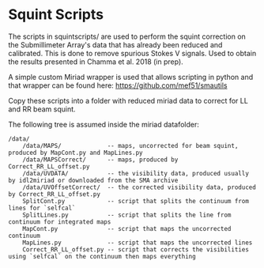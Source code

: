 Squint Scripts
========

The scripts in squintscripts/ are used to perform the squint correction on the Submillimeter Array's data that has already been reduced and calibrated. This is done to remove spurious Stokes V signals. Used to obtain the results presented in Chamma et al. 2018 (in prep).

A simple custom Miriad wrapper is used that allows scripting in python and that wrapper can be found here:
https://github.com/mef51/smautils

Copy these scripts into a folder with reduced miriad data to correct for LL and RR beam squint.

The following tree is assumed inside the miriad datafolder:
```
/data/
	/data/MAPS/             -- maps, uncorrected for beam squint, produced by MapCont.py and MapLines.py
	/data/MAPSCorrect/      -- maps, produced by Correct_RR_LL_offset.py
	/data/UVDATA/           -- the visibility data, produced usually by idl2miriad or downloaded from the SMA archive
	/data/UVOffsetCorrect/  -- the corrected visibility data, produced by Correct_RR_LL_offset.py
	SplitCont.py            -- script that splits the continuum from lines for `selfcal`
	SplitLines.py           -- script that splits the line from continuum for integrated maps
	MapCont.py              -- script that maps the uncorrected continuum
	MapLines.py             -- script that maps the uncorrected lines
	Correct_RR_LL_offset.py -- script that corrects the visibilities using `selfcal` on the continuum then maps everything
```
